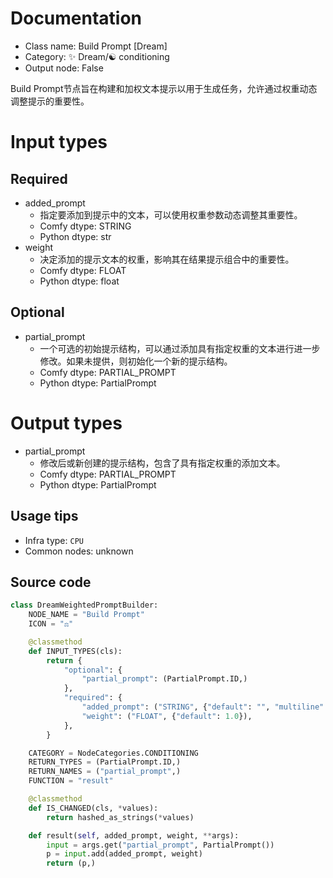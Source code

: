 
# Documentation
- Class name: Build Prompt [Dream]
- Category: ✨ Dream/☯ conditioning
- Output node: False

Build Prompt节点旨在构建和加权文本提示以用于生成任务，允许通过权重动态调整提示的重要性。

# Input types
## Required
- added_prompt
    - 指定要添加到提示中的文本，可以使用权重参数动态调整其重要性。
    - Comfy dtype: STRING
    - Python dtype: str
- weight
    - 决定添加的提示文本的权重，影响其在结果提示组合中的重要性。
    - Comfy dtype: FLOAT
    - Python dtype: float

## Optional
- partial_prompt
    - 一个可选的初始提示结构，可以通过添加具有指定权重的文本进行进一步修改。如果未提供，则初始化一个新的提示结构。
    - Comfy dtype: PARTIAL_PROMPT
    - Python dtype: PartialPrompt

# Output types
- partial_prompt
    - 修改后或新创建的提示结构，包含了具有指定权重的添加文本。
    - Comfy dtype: PARTIAL_PROMPT
    - Python dtype: PartialPrompt


## Usage tips
- Infra type: `CPU`
- Common nodes: unknown


## Source code
```python
class DreamWeightedPromptBuilder:
    NODE_NAME = "Build Prompt"
    ICON = "⚖"

    @classmethod
    def INPUT_TYPES(cls):
        return {
            "optional": {
                "partial_prompt": (PartialPrompt.ID,)
            },
            "required": {
                "added_prompt": ("STRING", {"default": "", "multiline": True}),
                "weight": ("FLOAT", {"default": 1.0}),
            },
        }

    CATEGORY = NodeCategories.CONDITIONING
    RETURN_TYPES = (PartialPrompt.ID,)
    RETURN_NAMES = ("partial_prompt",)
    FUNCTION = "result"

    @classmethod
    def IS_CHANGED(cls, *values):
        return hashed_as_strings(*values)

    def result(self, added_prompt, weight, **args):
        input = args.get("partial_prompt", PartialPrompt())
        p = input.add(added_prompt, weight)
        return (p,)

```
